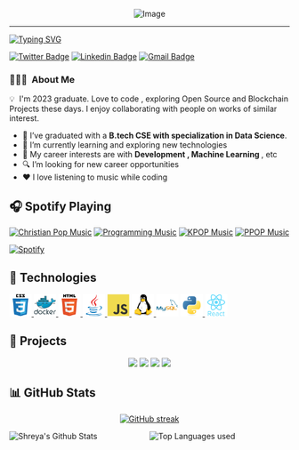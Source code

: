 <p align="center" >
 
<img src="https://github.com/surekashreya/surekashreya/assets/88719106/bfd87b8c-7f95-4abf-8ea1-2e73fef147ef?raw=true" alt="Image" height="300" width ="1100">
</p>

-----
  [![Typing SVG](https://readme-typing-svg.demolab.com?font=Rubik&weight=700&size=30&pause=1000&color=000000&width=435&lines=Heyy+%2C+I'm+Shreya+%F0%9F%91%8B)](https://git.io/typing-svg)

 [![Twitter Badge](https://img.shields.io/badge/-@ShreyaSurekaa-1ca0f1?style=flat-square&labelColor=1ca0f1&logo=twitter&logoColor=white&link=https://twitter.com/maddhruv)](https://twitter.com/ShreyaSurekaa)  [![Linkedin Badge](https://img.shields.io/badge/-shreyasureka-blue?style=flat-square&logo=Linkedin&logoColor=white&link=https://www.linkedin.com/in/shreyasureka/)](https://www.linkedin.com/in/shreya-sureka-30315a191/)
[![Gmail Badge](https://img.shields.io/badge/-surekashreya20@gmail.com-c14438?style=flat-square&logo=Gmail&logoColor=white&link=mailto:dhruvjainpenny@gmail.com)](mailto:surekashreya20@gmail.com)

 ### 👨🏻‍💻 &nbsp;About Me

💡 &nbsp;I'm 2023 graduate. Love to code , exploring Open Source and Blockchain Projects these days. I enjoy collaborating with people on works of similar interest. 

- 💼 I’ve graduated with a <strong>B.tech CSE with specialization in Data Science</strong>.
- 🌱 I’m currently learning and exploring new technologies
- 🤔 My career interests are with <strong> Development , Machine Learning  </strong>, etc
- 🔍 I’m looking for new career opportunities
- ❤️ I love listening to music while coding 
## 🎧 Spotify Playing

[![Christian Pop Music](https://img.shields.io/badge/Christian%20Pop%20Music-%231DB954.svg?&style=flat-square&logo=spotify&logoColor=white)](https://open.spotify.com/playlist/0eufhXK7WPSiiwPcaz3Jq7?si=839465c918394657) [![Programming Music](https://img.shields.io/badge/Programming%20Music-%231DB954.svg?&style=flat-square&logo=spotify&logoColor=white)](https://open.spotify.com/playlist/1FWq5Cu05LmtSHgFEXRnZO?si=FozGJF9nRXq2wTv_JpN2wQ) [![KPOP Music](https://img.shields.io/badge/KPOP%20Music-%231DB954.svg?&style=flat-square&logo=spotify&logoColor=white)](https://open.spotify.com/playlist/2DFExFNWYOwQMZy6wUeCxX?si=s1Ndgj8hTg-r8zLlvRgv1Q) [![PPOP Music](https://img.shields.io/badge/PPOP%20Music-%231DB954.svg?&style=flat-square&logo=spotify&logoColor=white)](https://open.spotify.com/playlist/58bZKfJFpUl2CwWET1QJ3X?si=259YV8_VRS-IKHsFZMmPTQ)

[![Spotify](https://readme-spotify.warengonzaga.com/api/spotify)](https://open.spotify.com/user/vrwual4c85rofozl2l3vb7o59)

## 🔧 Technologies       
     
 <p align="left">  <a href="https://www.w3schools.com/css/" target="_blank"> <img src="https://raw.githubusercontent.com/devicons/devicon/master/icons/css3/css3-original-wordmark.svg" alt="css3" width="40" height="40"/> </a> <a href="https://www.docker.com/" target="_blank"> <img src="https://raw.githubusercontent.com/devicons/devicon/master/icons/docker/docker-original-wordmark.svg" alt="docker" width="40" height="40"/>  <img src="https://raw.githubusercontent.com/devicons/devicon/master/icons/html5/html5-original-wordmark.svg" alt="html5" width="40" height="40"/> </a> <a href="https://www.java.com" target="_blank"> <img src="https://raw.githubusercontent.com/devicons/devicon/master/icons/java/java-original.svg" alt="java" width="40" height="40"/> </a> <a href="https://developer.mozilla.org/en-US/docs/Web/JavaScript" target="_blank"> <img src="https://raw.githubusercontent.com/devicons/devicon/master/icons/javascript/javascript-original.svg" alt="javascript" width="40" height="40"/> </a> <a href="https://www.jenkins.io" target="_blank">  <a href="https://www.linux.org/" target="_blank"> <img src="https://raw.githubusercontent.com/devicons/devicon/master/icons/linux/linux-original.svg" alt="linux" width="40" height="40"/> </a> <img src="https://raw.githubusercontent.com/devicons/devicon/master/icons/mysql/mysql-original-wordmark.svg" alt="mysql" width="40" height="40"/> </a>  <a href="https://www.python.org" target="_blank"> <img src="https://raw.githubusercontent.com/devicons/devicon/master/icons/python/python-original.svg" alt="python" width="40" height="40"/> </a> <a href="https://reactjs.org/" target="_blank"> <img src="https://raw.githubusercontent.com/devicons/devicon/master/icons/react/react-original-wordmark.svg" alt="react" width="40" height="40"/> </a> </p>
           
           
          
          
          
          

## 🚀 Projects
 
<div align="center">
<img src="https://github-readme-stats-sigma-five.vercel.app/api/pin/?username=surekashreya&repo=Ghar_ka_Khaana-Tiffin-service-webite-&show_icons=true&theme=great-gatsby" >


 <img src="https://github-readme-stats-sigma-five.vercel.app/api/pin/?username=surekashreya&repo=Sentiment-Analysis-NLP-&show_icons=true&theme=great-gatsby" >




  <img src="https://github-readme-stats-sigma-five.vercel.app/api/pin/?username=surekashreya&repo=BrainTumor_Detection_Classification_Azure&show_icons=true&theme=great-gatsby"> 
  

  <img src="https://github-readme-stats-sigma-five.vercel.app/api/pin/?username=surekashreya&repo=Weather-App&show_icons=true&theme=great-gatsby"> 
  
  
</div>

## 📊 GitHub Stats

<div align="center">
  
[![GitHub streak](https://github-readme-streak-stats.herokuapp.com/?user=surekashreya&theme=highcontrast)](https://github.com/DenverCoder1/github-readme-streak-stats)  

 </div>
 


<img align="left" alt="Shreya's Github Stats" src="https://github-readme-stats-sigma-five.vercel.app/api?username=surekashreya&&show_icons=true&theme=dark" width="50%" />
<img alt="Top Languages used" src="https://github-readme-stats-sigma-five.vercel.app/api/top-langs/?username=surekashreya&layout=compact&theme=dark" width="46%" />
<br>


<!---
surekashreya/surekashreya is a ✨ special ✨ repository because its `README.md` (this file) appears on your GitHub profile.
You can click the Preview link to take a look at your changes.
--->
